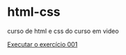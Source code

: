 # html-css
 curso de html e css do curso em video 

<a href="https://gambollgabriel.github.io/html-css/exercicios/ex001/index.html" target="_blank" rel="external">Executar o exercício 001</a>